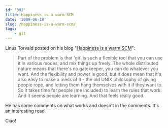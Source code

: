 ```yaml
---
id: '392'
title: Happiness is a warm SCM
date: '2009-06-18'
slug: /happiness-is-a-warm-scm/
tags:
    - git
---
```


Linus Torvald posted on his blog
"[Happiness is a warm SCM](http://torvalds-family.blogspot.com/2009/06/happiness-is-warm-scm.html)":

> Part of the problem is that 'git' is such a flexible tool that you can use
> it in various modes, and mix things up freely. The whole distributed nature
> means that there's no gatekeeper, you can do whatever you want. And the
> flexibility and power is good, but it does mean that it's also easy to make
> a mess of it - the old UNIX philosophy of giving people rope, and letting
> them hang themselves with it if they want to. So it takes time for people
> (me included) to learn the rules that work. And it seems people are
> learning. And that feels really good.

<!-- more -->

He has some comments on what works and doesn't in the comments. It's an
interesting read.

Ciao!
